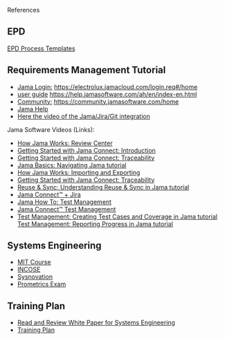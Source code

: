 References
## EPD 
[EPD Process Templates](https://electrolux.sharepoint.com/sites/innovationactivation2/Pages/Templates.aspx)

## Requirements Management Tutorial
- [Jama Login:](https://electrolux.jamacloud.com/login.req#/home) https://electrolux.jamacloud.com/login.req#/home
- [user guide](https://help.jamasoftware.com/ah/en/index-en.html) https://help.jamasoftware.com/ah/en/index-en.html
- [Community:](https://community.jamasoftware.com/home) https://community.jamasoftware.com/home
- [Jama Help](https://electrolux.jamacloud.com/perspective.req#/projects/111/dashboard/111) 
-  [Here the video of the Jama/Jira/Git integration](https://www.youtube.com/watch?v=usQYnIPc9LI)
 
Jama Software Videos (Links):
- [How Jama Works: Review Center](https://www.youtube.com/watch?v=0riIzk4v_zs)
- [Getting Started with Jama Connect: Introduction](https://www.youtube.com/watch?v=PnCIpkekWyA)
- [Getting Started with Jama Connect: Traceability](https://www.youtube.com/watch?v=H5GqcGSSYRg)
- [Jama Basics: Navigating Jama tutorial](https://www.youtube.com/watch?v=mvi4gnK7JYE)
- [How Jama Works: Importing and Exporting](https://www.youtube.com/watch?v=xPvrHjSY2Wo)
- [Getting Started with Jama Connect: Traceability](https://www.youtube.com/watch?v=H5GqcGSSYRg)
- [Reuse & Sync: Understanding Reuse & Sync in Jama tutorial](https://www.youtube.com/watch?v=R-qhMHt720U)
- [Jama Connect™ + Jira](https://www.youtube.com/watch?v=ZkZDPVB28s0)
- [Jama How To: Test Management](https://www.youtube.com/watch?v=ShnYdyU__KY)
- [Jama Connect™ Test Management](https://www.youtube.com/watch?v=K7MAkuq3-Lg)
- [Test Management: Creating Test Cases and Coverage in Jama tutorial](https://www.youtube.com/watch?v=bFXmdk3ZLZ4)
[Test Management: Reporting Progress in Jama tutorial](https://www.youtube.com/watch?v=az7lNrSoumM)

## Systems Engineering

- [MIT Course]()
- [INCOSE](https://www.incose.org/systems-engineering)
- [Sysnovation](https://sysnovation.com/training)
- [Prometrics Exam](https://www.prometric.com/)


## Training Plan
- [Read and Review White Paper for Systems Engineering](https://sdlccode.electrolux.com/projects/SYT/repos/wallaceelston/browse/Systems_Engineering/Systems%20Engineering.md)
- [Training Plan](https://sdlccode.electrolux.com/projects/SYT/repos/wallaceelston/browse/Systems_Engineering/Training.md)